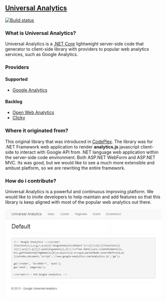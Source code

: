 ## [Universal Analytics](http://wangkanai.github.io/analytics/)

[![Build status](https://ci.appveyor.com/api/projects/status/t46adtm386rxiqam?svg=true)](https://ci.appveyor.com/project/wangkanai/analytics)

### What is Universal Analytics?
Universal Analytics is a [.NET Core](https://dotnet.github.io/) lightweight server-side code that generator to client-side library with providers to popular web analytics services, such as Google Analytics.

### Providers
#### Supported 
- [Google Analytics](https://analytics.google.com/)
#### Backlog
- [Open Web Analytics](http://www.openwebanalytics.com/)
- [Clicky](https://clicky.com/)

### Where it originated from?
This original library that was introduced in [CodePlex](http://universalanalytics.codeplex.com). The library was for .NET Framework web application to render **analytics.js** javascript client-side to interact with Google API from .NET language web application within the server-side code environment. Both ASP.NET WebForm and ASP.NET MVC. Its was good, but we would like to see a much more extensible and ambust platform, so we are rewriting the entire framework.

### How do i contribute?
Universal Analytics is a powerful and continuous improving platform. We would like to invite developers to help maintain and add features so that this library is keep aligned with most of the popular web analytics out there. 


![mvc showcase](https://raw.githubusercontent.com/wangkanai/analytics/master/Analytics/wiki/Universal-Analytics-Mvc.png)

